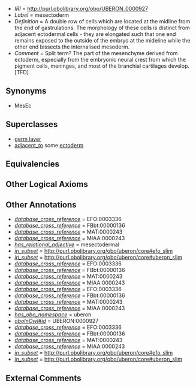  * *IRI* = http://purl.obolibrary.org/obo/UBERON_0000927
 * *Label* = mesectoderm
 * *Definition* = A double row of cells which are located at the midline from the end of gastrulations. The morphology of these cells is distinct from adjacent ectodermal cells - they are elongated such that one end remains exposed to the outside of the embryo at the mideline while the other end bissects the internalised mesoderm.
 * *Comment* = Split term? The part of the mesenchyme derived from ectoderm, especially from the embryonic neural crest from which the pigment cells, meninges, and most of the branchial cartilages develop.[TFD]

## Synonyms

 * MesEc

## Superclasses

 * [germ layer](../../UBERON/23/UBERON_0000923.md)
 * [adjacent_to](../../RO/20/RO_0002220.md) some [ectoderm](../../UBERON/24/UBERON_0000924.md)

## Equivalencies


## Other Logical Axioms


## Other Annotations

 * *[database_cross_reference](../../ef/oboInOwl#hasDbXref.md)* = EFO:0003336
 * *[database_cross_reference](../../ef/oboInOwl#hasDbXref.md)* = FBbt:00000136
 * *[database_cross_reference](../../ef/oboInOwl#hasDbXref.md)* = MAT:0000243
 * *[database_cross_reference](../../ef/oboInOwl#hasDbXref.md)* = MIAA:0000243
 * *[has_relational_adjective](../../UBPROP/07/UBPROP_0000007.md)* = mesectodermal
 * *[in_subset](../../et/oboInOwl#inSubset.md)* = http://purl.obolibrary.org/obo/uberon/core#efo_slim
 * *[in_subset](../../et/oboInOwl#inSubset.md)* = http://purl.obolibrary.org/obo/uberon/core#uberon_slim
 * *[database_cross_reference](../../ef/oboInOwl#hasDbXref.md)* = EFO:0003336
 * *[database_cross_reference](../../ef/oboInOwl#hasDbXref.md)* = FBbt:00000136
 * *[database_cross_reference](../../ef/oboInOwl#hasDbXref.md)* = MAT:0000243
 * *[database_cross_reference](../../ef/oboInOwl#hasDbXref.md)* = MIAA:0000243
 * *[database_cross_reference](../../ef/oboInOwl#hasDbXref.md)* = EFO:0003336
 * *[database_cross_reference](../../ef/oboInOwl#hasDbXref.md)* = FBbt:00000136
 * *[database_cross_reference](../../ef/oboInOwl#hasDbXref.md)* = MAT:0000243
 * *[database_cross_reference](../../ef/oboInOwl#hasDbXref.md)* = MIAA:0000243
 * *[has_obo_namespace](../../ce/oboInOwl#hasOBONamespace.md)* = uberon
 * *[oboInOwl#id](../../id/oboInOwl#id.md)* = UBERON:0000927
 * *[database_cross_reference](../../ef/oboInOwl#hasDbXref.md)* = EFO:0003336
 * *[database_cross_reference](../../ef/oboInOwl#hasDbXref.md)* = FBbt:00000136
 * *[database_cross_reference](../../ef/oboInOwl#hasDbXref.md)* = MAT:0000243
 * *[database_cross_reference](../../ef/oboInOwl#hasDbXref.md)* = MIAA:0000243
 * *[in_subset](../../et/oboInOwl#inSubset.md)* = http://purl.obolibrary.org/obo/uberon/core#efo_slim
 * *[in_subset](../../et/oboInOwl#inSubset.md)* = http://purl.obolibrary.org/obo/uberon/core#uberon_slim

## External Comments

